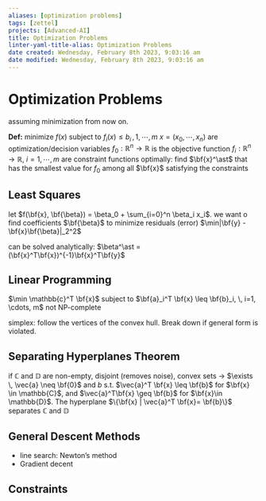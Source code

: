 ```yaml
---
aliases: [optimization problems]
tags: [zettel]
projects: [Advanced-AI]
title: Optimization Problems
linter-yaml-title-alias: Optimization Problems
date created: Wednesday, February 8th 2023, 9:03:16 am
date modified: Wednesday, February 8th 2023, 9:03:16 am
---
```


# Optimization Problems
assuming minimization from now on. 

**Def:** minimize $f(x)$ subject to $f_i(x)\leq b_i \, , \, 1, \cdots , m$
$x = (x_0, \cdots , x_n)$ are optimization/decision variables
$f_0 : \mathbb{R}^n \rightarrow \mathbb{R}$ is the objective function
$f_i : \mathbb{R}^n \rightarrow \mathbb{R}$, $i = 1, \cdots, m$ are constraint functions
optimally: find $\bf{x}^\ast$ that has the smallest value for $f_0$ among all $\bf{x}$ satisfying the constraints

## Least Squares
let $f(\bf{x}, \bf{\beta}) = \beta_0 + \sum_{i=0}^n \beta_i x_i$. we want o find coefficients $\bf{\beta}$ to minimize residuals (error) $\min|\bf{y} - \bf{x}\bf{\beta}|_2^2$ 

can be solved analytically: $\beta^\ast = (\bf{x}^T\bf{x})^{-1}\bf{x}^T\bf{y}$ 

## Linear Programming
$\min \mathbb{c}^T \bf{x}$ subject to $\bf{a}_i^T \bf{x} \leq \bf{b}_i, \, i=1, \cdots, m$ 
not NP-complete

simplex: follow the vertices of the convex hull. Break down if general form is violated.

## Separating Hyperplanes Theorem
if $\mathbb{C}$ and $\mathbb{D}$ are non-empty, disjoint (removes noise), convex sets $\longrightarrow$ $\exists \, \vec{a} \neq \bf{0}$ and $b$ s.t. $\vec{a}^T \bf{x} \leq \bf{b}$ for $\bf{x} \in \mathbb{C}$, and $\vec{a}^T\bf{x} \geq \bf{b}$ for $\bf{x}\in \mathbb{D}$. The hyperplane $\{\bf{x} | \vec{a}^T \bf{x}= \bf{b}\}$ separates $\mathbb{C}$ and $\mathbb{D}$ 

## General Descent Methods
- line search: Newton’s method
- Gradient decent

## Constraints


